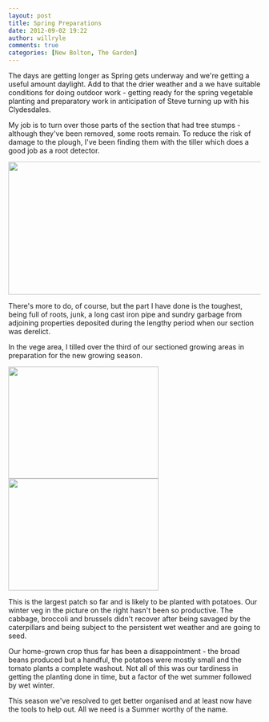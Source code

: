 ```yaml
---
layout: post
title: Spring Preparations
date: 2012-09-02 19:22
author: willryle
comments: true
categories: [New Bolton, The Garden]
---
```

The days are getting longer as Spring gets underway and we're getting a useful amount daylight. Add to that the drier weather and a we have suitable conditions for doing outdoor work - getting ready for the spring vegetable planting and preparatory work in anticipation of Steve turning up with his Clydesdales.

<!--more-->

My job is to turn over those parts of the section that had tree stumps - although they've been removed, some roots remain. To reduce the risk of damage to the plough, I've been finding them with the tiller which does a good job as a root detector.
<p style="text-align:center;"><a href="http://willryle.files.wordpress.com/2012/09/tilling-011.jpg" target="_blank"><img class=" wp-image-1306 aligncenter" title="Tilling Panorama" src="http://willryle.files.wordpress.com/2012/09/tilling-011.jpg?w=1024" alt="" width="1024" height="266" /></a></p>
<p style="text-align:left;">There's more to do, of course, but the part I have done is the toughest, being full of roots, junk, a long cast iron pipe and sundry garbage from adjoining properties deposited during the lengthy period when our section was derelict.</p>
<p style="text-align:left;">In the vege area, I tilled over the third of our sectioned growing areas in preparation for the new growing season.</p>
<p style="text-align:left;"><a href="http://willryle.files.wordpress.com/2012/09/tilling-014.jpg" target="_blank"><img class="alignright  wp-image-1309" title="Tilling 014" src="http://willryle.files.wordpress.com/2012/09/tilling-014.jpg?w=300" alt="" width="300" height="224" /></a><a href="http://willryle.files.wordpress.com/2012/09/tilling-013.jpg" target="_blank"><img class="wp-image-1307 alignnone" title="Tilling Vege Patch" src="http://willryle.files.wordpress.com/2012/09/tilling-013.jpg?w=300" alt="" width="300" height="224" /></a></p>
<p style="text-align:left;">This is the largest patch so far and is likely to be planted with potatoes. Our winter veg in the picture on the right hasn't been so productive. The cabbage, broccoli and brussels didn't recover after being savaged by the caterpillars and being subject to the persistent wet weather and are going to seed.</p>
<p style="text-align:left;">Our home-grown crop thus far has been a disappointment - the broad beans produced but a handful, the potatoes were mostly small and the tomato plants a complete washout. Not all of this was our tardiness in getting the planting done in time, but a factor of the wet summer followed by wet winter.</p>
<p style="text-align:left;">This season we've resolved to get better organised and at least now have the tools to help out. All we need is a Summer worthy of the name.</p>
